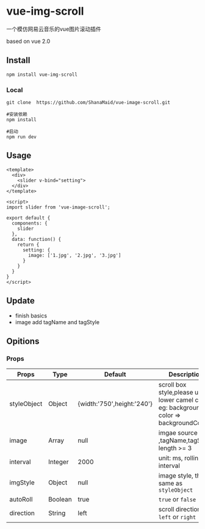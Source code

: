 # vue-img-scroll

一个模仿网易云音乐的vue图片滚动插件


based on vue 2.0

## Install
```
npm install vue-img-scroll 
```

### Local
```
git clone  https://github.com/ShanaMaid/vue-image-scroll.git

#安装依赖
npm install 

#启动
npm run dev

```


## Usage
```
<template>
  <div>
    <slider v-bind="setting">
  </div>
</template>

<script>
import slider from 'vue-image-scroll';

export default {
  components: {
    slider
  },
  data: function() {
    return {
      setting: {
        image: ['1.jpg', '2.jpg', '3.jpg']
      }
    }
  }
}
</script>          
```




## Update
- finish basics
- image add tagName and tagStyle

## Opitions
### Props
| Props     | Type    | Default | Description |
|-----------|---------|---------|-------------|
|styleObject| Object  | {width:'750',height:'240'}|scroll box style,please use lower camel case, eg: background-color => backgroundColor|
|image      | Array   | null    | imgae source path ,tagName,tagStyle; length >= 3|
|interval   | Integer | 2000    | unit: ms, rolling interval |
|imgStyle   | Object  | null    | image style, the same as `styleObject`  |
|autoRoll   | Boolean | true    |  `true` or `false` |
|direction  | String  | left    | scroll direction, `left` or `right` |
